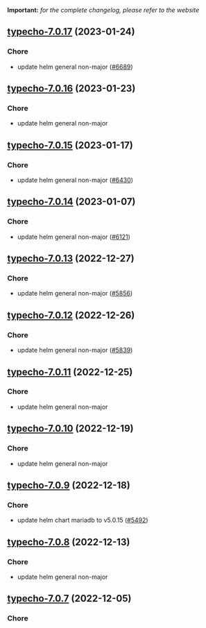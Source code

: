 **Important:**
*for the complete changelog, please refer to the website*




## [typecho-7.0.17](https://github.com/truecharts/charts/compare/typecho-7.0.16...typecho-7.0.17) (2023-01-24)

### Chore

- update helm general non-major ([#6689](https://github.com/truecharts/charts/issues/6689))
  
  


## [typecho-7.0.16](https://github.com/truecharts/charts/compare/typecho-7.0.15...typecho-7.0.16) (2023-01-23)

### Chore

- update helm general non-major
  
  


## [typecho-7.0.15](https://github.com/truecharts/charts/compare/typecho-7.0.14...typecho-7.0.15) (2023-01-17)

### Chore

- update helm general non-major ([#6430](https://github.com/truecharts/charts/issues/6430))
  
  


## [typecho-7.0.14](https://github.com/truecharts/charts/compare/typecho-7.0.13...typecho-7.0.14) (2023-01-07)

### Chore

- update helm general non-major ([#6121](https://github.com/truecharts/charts/issues/6121))
  
  


## [typecho-7.0.13](https://github.com/truecharts/charts/compare/typecho-7.0.12...typecho-7.0.13) (2022-12-27)

### Chore

- update helm general non-major ([#5856](https://github.com/truecharts/charts/issues/5856))
  
  


## [typecho-7.0.12](https://github.com/truecharts/charts/compare/typecho-7.0.11...typecho-7.0.12) (2022-12-26)

### Chore

- update helm general non-major ([#5839](https://github.com/truecharts/charts/issues/5839))
  
  


## [typecho-7.0.11](https://github.com/truecharts/charts/compare/typecho-7.0.10...typecho-7.0.11) (2022-12-25)

### Chore

- update helm general non-major
  
  


## [typecho-7.0.10](https://github.com/truecharts/charts/compare/typecho-7.0.9...typecho-7.0.10) (2022-12-19)

### Chore

- update helm general non-major
  
  


## [typecho-7.0.9](https://github.com/truecharts/charts/compare/typecho-7.0.8...typecho-7.0.9) (2022-12-18)

### Chore

- update helm chart mariadb to v5.0.15 ([#5492](https://github.com/truecharts/charts/issues/5492))
  
  


## [typecho-7.0.8](https://github.com/truecharts/charts/compare/typecho-7.0.7...typecho-7.0.8) (2022-12-13)

### Chore

- update helm general non-major
  
  


## [typecho-7.0.7](https://github.com/truecharts/charts/compare/typecho-7.0.6...typecho-7.0.7) (2022-12-05)

### Chore
